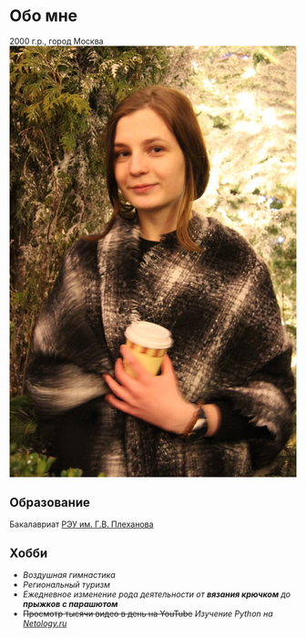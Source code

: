 # Обо мне
2000 г.р., город Москва 
![](wek5tHiRESs.jpg)
## Образование
Бакалавриат [РЭУ им. Г.В. Плеханова](https://xn--p1ag3a.xn--p1ai/)
## Хобби
+ _Воздушная гимнастика_
+ _Региональный туризм_
+ _Ежедневное изменение рода деятельности от ***вязания крючком*** до ***прыжков с парашютом***_ 
+ ~~Просмотр тысячи видео в день на YouTube~~ _Изучение Python на [Netology.ru](https://netology.ru/)_
